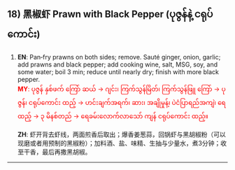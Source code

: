 ## 18) 黑椒虾 Prawn with Black Pepper (ပုဇွန်နဲ့ ငရုပ်ကောင်း)

1. **EN**: Pan‑fry prawns on both sides; remove. Sauté ginger, onion, garlic; add prawns and black pepper; add cooking wine, salt, MSG, soy, and some water; boil 3 min; reduce until nearly dry; finish with more black pepper.  
<span style="color:red">   **MY**: ပုဇွန် နှစ်ဖက် ကြော် ဆယ် → ဂျင်း၊ ကြက်သွန်မြိတ်၊ ကြက်သွန်ဖြူ ကြော် → ပုဇွန်၊ ငရုပ်ကောင်း ထည့် → ဟင်းချက်အရက်၊ ဆား၊ အချိုမှုန့်၊ ပဲငံပြာရည်အကျဲ၊ ရေ ထည့် → ၃ မိနစ်တည် → ရေခမ်းလောက်လာသော် ကျန် ငရုပ်ကောင်း ထည့်။  </span>

   **ZH**: 虾开背去虾线，两面煎香后取出；爆香姜葱蒜，回锅虾与黑胡椒粉（可以现磨或者用预制的黑椒粉）；加料酒、盐、味精、生抽与少量水，煮3分钟；收至干香，最后再撒黑胡椒。

---

<a id="r19"></a>

